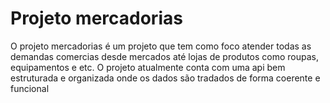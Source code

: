 # Projeto mercadorias

O projeto mercadorias é um projeto que tem como foco atender todas as demandas comercias desde mercados até lojas de produtos como roupas, equipamentos e etc. O projeto atualmente conta com uma api bem estruturada
e organizada onde os dados são tradados de forma coerente e funcional
